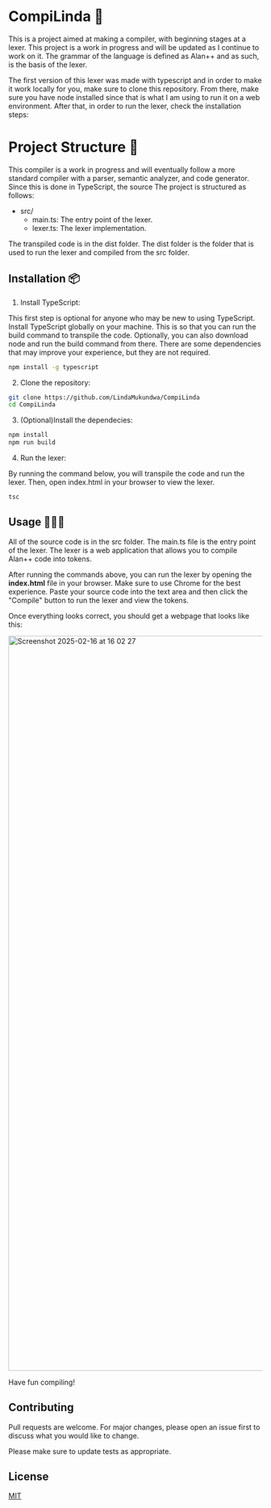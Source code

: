 # CompiLinda 🌺

This is a project aimed at making a compiler, with beginning stages at a lexer. This project is a work in progress and will be updated as I continue to work on it. The grammar of the language is defined as Alan++ and as such, is the basis of the lexer.

The first version of this lexer was made with typescript and in order to make it work locally for you, make sure to clone this repository. From there, make sure you have node installed since that is what I am using to run it on a web environment. After that, in order to run the lexer, check the installation steps:

# Project Structure 📂

This compiler is a work in progress and will eventually follow a more standard compiler with a parser, semantic analyzer, and code generator. Since this is done in TypeScript, the source The project is structured as follows:

- src/
  - main.ts: The entry point of the lexer.
  - lexer.ts: The lexer implementation.

The transpiled code is in the dist folder. The dist folder is the folder that is used to run the lexer and compiled from the src folder.

## Installation 📦

1. Install TypeScript:

This first step is optional for anyone who may be new to using TypeScript. Install TypeScript globally on your machine. This is so that you can run the build command to transpile the code. Optionally, you can also download node and run the build command from there. There are some dependencies that may improve your experience, but they are not required.

```bash
npm install -g typescript
```

2. Clone the repository:

```bash
git clone https://github.com/LindaMukundwa/CompiLinda
cd CompiLinda
```

3. (Optional)Install the dependecies:

```bash
npm install
npm run build
```
4. Run the lexer:

By running the command below, you will transpile the code and run the lexer. Then, open index.html in your browser to view the lexer.
```bash
tsc
```

## Usage 👩🏾‍💻

All of the source code is in the src folder. The main.ts file is the entry point of the lexer. The lexer is a web application that allows you to compile Alan++ code into tokens.

After running the commands above, you can run the lexer by opening the **index.html** file in your browser. Make sure to use Chrome for the best experience. Paste your source code into the text area and then click the "Compile" button to run the lexer and view the tokens. 

Once everything looks correct, you should get a webpage that looks like this:

<img width="1456" alt="Screenshot 2025-02-16 at 16 02 27" src="https://github.com/user-attachments/assets/bb604e10-ea7f-428e-aaa4-4148efb99581" />

Have fun compiling!

## Contributing

Pull requests are welcome. For major changes, please open an issue first
to discuss what you would like to change.

Please make sure to update tests as appropriate.

## License

[MIT](https://choosealicense.com/licenses/mit/)
